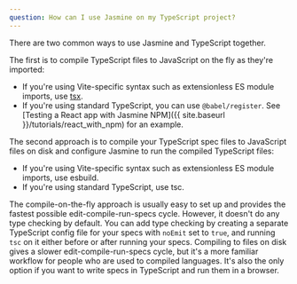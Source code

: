 ```yaml
---
question: How can I use Jasmine on my TypeScript project?
---
```


There are two common ways to use Jasmine and TypeScript together. 

The first is to compile TypeScript files to JavaScript on the fly as they're
imported:

* If you're using Vite-specific syntax such as extensionless ES module imports,
  use [tsx](https://www.npmjs.com/package/tsx).
* If you're using standard TypeScript, you can use `@babel/register`. See
  [Testing a React app with Jasmine NPM]({{ site.baseurl }}/tutorials/react_with_npm) for an
  example. 

The second approach is to compile your TypeScript spec files to JavaScript files
on disk and configure Jasmine to run the compiled TypeScript files:

* If you're using Vite-specific syntax such as extensionless ES module imports,
  use esbuild.
* If you're using standard TypeScript, use tsc.


The compile-on-the-fly approach is usually easy to set up and provides the
fastest possible edit-compile-run-specs cycle. However, it doesn't do any type
checking by default. You can add type checking by creating a separate TypeScript 
config file for your specs with `noEmit` set to `true`, and running `tsc` on it
either before or after running your specs. Compiling to files on disk gives a
slower edit-compile-run-specs cycle, but it's a more familiar workflow for
people who are used to compiled languages. It's also the only option if you want
to write specs in TypeScript and run them in a browser.
